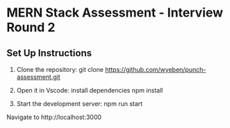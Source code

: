 # MERN Stack Assessment - Interview Round 2

## Set Up  Instructions
1. Clone the repository:
git clone https://github.com/wyeben/punch-assessment.git

2. Open it in Vscode:
install dependencies
npm install

3. Start the development server:
npm run start

Navigate to http://localhost:3000

